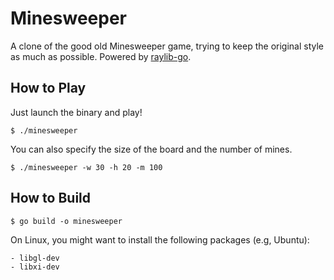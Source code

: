 # Minesweeper

A clone of the good old Minesweeper game, trying to keep the original style as much as possible. Powered by 
[raylib-go](https://github.com/gen2brain/raylib-go).

## How to Play

Just launch the binary and play!

```shell
$ ./minesweeper
```
You can also specify the size of the board and the number of mines.

```shell
$ ./minesweeper -w 30 -h 20 -m 100
````


## How to Build

```shell
$ go build -o minesweeper
```

On Linux, you might want to install the following packages (e.g, Ubuntu):

    - libgl-dev
    - libxi-dev

